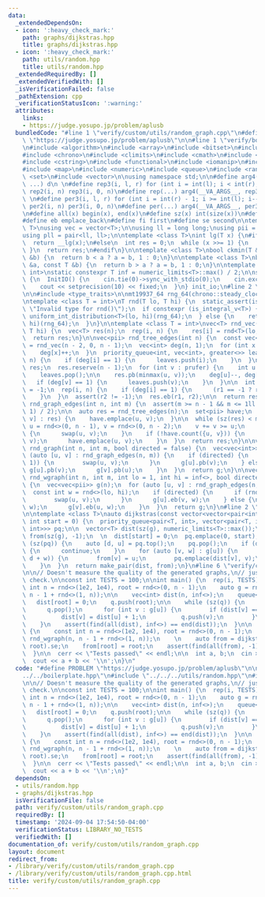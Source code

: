 ```yaml
---
data:
  _extendedDependsOn:
  - icon: ':heavy_check_mark:'
    path: graphs/dijkstras.hpp
    title: graphs/dijkstras.hpp
  - icon: ':heavy_check_mark:'
    path: utils/random.hpp
    title: utils/random.hpp
  _extendedRequiredBy: []
  _extendedVerifiedWith: []
  _isVerificationFailed: false
  _pathExtension: cpp
  _verificationStatusIcon: ':warning:'
  attributes:
    links:
    - https://judge.yosupo.jp/problem/aplusb
  bundledCode: "#line 1 \"verify/custom/utils/random_graph.cpp\"\n#define PROBLEM\
    \ \"https://judge.yosupo.jp/problem/aplusb\"\n\n#line 1 \"verify/boilerplate.hpp\"\
    \n#include <algorithm>\n#include <array>\n#include <bitset>\n#include <cassert>\n\
    #include <chrono>\n#include <climits>\n#include <cmath>\n#include <cstdint>\n\
    #include <cstring>\n#include <functional>\n#include <iomanip>\n#include <iostream>\n\
    #include <map>\n#include <numeric>\n#include <queue>\n#include <random>\n#include\
    \ <set>\n#include <vector>\n\nusing namespace std;\n\n#define arg4(a, b, c, d,\
    \ ...) d\n \n#define rep3(i, l, r) for (int i = int(l); i < int(r); i++)\n#define\
    \ rep2(i, n) rep3(i, 0, n)\n#define rep(...) arg4(__VA_ARGS__, rep3, rep2) (__VA_ARGS__)\n\
    \ \n#define per3(i, l, r) for (int i = int(r) - 1; i >= int(l); i--)\n#define\
    \ per2(i, n) per3(i, 0, n)\n#define per(...) arg4(__VA_ARGS__, per3, per2) (__VA_ARGS__)\n\
    \n#define all(x) begin(x), end(x)\n#define sz(x) int(size(x))\n#define pb push_back\n\
    #define eb emplace_back\n#define fi first\n#define se second\n\ntemplate <class\
    \ T>\nusing vec = vector<T>;\n\nusing ll = long long;\nusing pii = pair<int, int>;\n\
    using pll = pair<ll, ll>;\n\ntemplate <class T>\nint lg(T x) {\n#if __has_builtin(__lg)\n\
    \  return __lg(x);\n#else\n  int res = 0;\n  while (x >>= 1) {\n    res++;\n \
    \ }\n  return res;\n#endif\n}\n\ntemplate <class T>\nbool ckmin(T &a, const T\
    \ &b) {\n  return b < a ? a = b, 1 : 0;\n}\n\ntemplate <class T>\nbool ckmax(T\
    \ &a, const T &b) {\n  return b > a ? a = b, 1 : 0;\n}\n\ntemplate <class T =\
    \ int>\nstatic constexpr T inf = numeric_limits<T>::max() / 2;\n\nstruct InitIO\
    \ {\n  InitIO() {\n    cin.tie(0)->sync_with_stdio(0);\n    cin.exceptions(cin.failbit);\n\
    \    cout << setprecision(10) << fixed;\n  }\n} init_io;\n#line 2 \"utils/random.hpp\"\
    \n\n#include <type_traits>\n\nmt19937_64 rng_64(chrono::steady_clock::now().time_since_epoch().count());\n\
    \ntemplate <class T = int>\nT rnd(T lo, T hi) {\n  static_assert(is_arithmetic_v<T>,\
    \ \"Invalid type for rnd()\");\n  if constexpr (is_integral_v<T>) {\n    return\
    \ uniform_int_distribution<T>(lo, hi)(rng_64);\n  } else {\n    return uniform_real_distribution<T>(lo,\
    \ hi)(rng_64);\n  }\n}\n\ntemplate <class T = int>\nvec<T> rnd_vec(int n, T lo,\
    \ T hi) {\n  vec<T> res(n);\n  rep(i, n) {\n    res[i] = rnd<T>(lo, hi);\n  }\n\
    \  return res;\n}\n\nvec<pii> rnd_tree_edges(int n) {\n  const vec<int> prufer\
    \ = rnd_vec(n - 2, 0, n - 1);\n  vec<int> deg(n, 1);\n  for (int x : prufer) {\n\
    \    deg[x]++;\n  }\n  priority_queue<int, vec<int>, greater<>> leaves;\n  rep(i,\
    \ n) {\n    if (deg[i] == 1) {\n      leaves.push(i);\n    }\n  }\n\n  vec<pii>\
    \ res;\n  res.reserve(n - 1);\n  for (int v : prufer) {\n    int u = leaves.top();\n\
    \    leaves.pop();\n\n    res.pb(minmax(u, v));\n    deg[u]--, deg[v]--;\n\n \
    \   if (deg[v] == 1) {\n      leaves.push(v);\n    }\n  }\n\n  int r1 = -1, r2\
    \ = -1;\n  rep(i, n) {\n    if (deg[i] == 1) {\n      (r1 == -1 ? r1 : r2) = i;\n\
    \    }\n  }\n  assert(r2 != -1);\n  res.eb(r1, r2);\n\n  return res;\n}\n\nvec<pii>\
    \ rnd_graph_edges(int n, int m) {\n  assert(m >= n - 1 && m <= 1ll * n * (n -\
    \ 1) / 2);\n\n  auto res = rnd_tree_edges(n);\n  set<pii> have;\n  for (auto [u,\
    \ v] : res) {\n    have.emplace(u, v);\n  }\n\n  while (sz(res) < m) {\n    int\
    \ u = rnd<>(0, n - 1), v = rnd<>(0, n - 2);\n    v += v >= u;\n    if (u > v)\
    \ {\n      swap(u, v);\n    }\n    if (!have.count({u, v})) {\n      res.eb(u,\
    \ v);\n      have.emplace(u, v);\n    }\n  }\n  return res;\n}\n\nvec<vec<int>>\
    \ rnd_graph(int n, int m, bool directed = false) {\n  vec<vec<int>> g(n);\n  for\
    \ (auto [u, v] : rnd_graph_edges(n, m)) {\n    if (directed) {\n      if (rnd<>(0,\
    \ 1)) {\n        swap(u, v);\n      }\n      g[u].pb(v);\n    } else {\n     \
    \ g[u].pb(v);\n      g[v].pb(u);\n    }\n  }\n  return g;\n}\n\nvec<vec<pii>>\
    \ rnd_wgraph(int n, int m, int lo = 1, int hi = inf<>, bool directed = false)\
    \ {\n  vec<vec<pii>> g(n);\n  for (auto [u, v] : rnd_graph_edges(n, m)) {\n  \
    \  const int w = rnd<>(lo, hi);\n    if (directed) {\n      if (rnd<>(0, 1)) {\n\
    \        swap(u, v);\n      }\n      g[u].eb(v, w);\n    } else {\n      g[u].eb(v,\
    \ w);\n      g[v].eb(u, w);\n    }\n  }\n  return g;\n}\n#line 2 \"graphs/dijkstras.hpp\"\
    \n\ntemplate <class T>\nauto dijkstras(const vector<vector<pair<int, int>>> &g,\
    \ int start = 0) {\n  priority_queue<pair<T, int>, vector<pair<T, int>>, greater<pair<T,\
    \ int>>> pq;\n\n  vector<T> dist(sz(g), numeric_limits<T>::max());\n  vector<int>\
    \ from(sz(g), -1);\n  \n  dist[start] = 0;\n  pq.emplace(0, start);\n\n  while\
    \ (sz(pq)) {\n    auto [d, u] = pq.top();\n    pq.pop();\n    if (d != dist[u])\
    \ {\n      continue;\n    }\n    for (auto [v, w] : g[u]) {\n      if (ckmin(dist[v],\
    \ d + w)) {\n        from[v] = u;\n        pq.emplace(dist[v], v);\n      }\n\
    \    }\n  }\n  return make_pair(dist, from);\n}\n#line 6 \"verify/custom/utils/random_graph.cpp\"\
    \n\n// Doesn't measure the quality of the generated graphs,\n// just a sanity\
    \ check.\n\nconst int TESTS = 100;\n\nint main() {\n  rep(i, TESTS) {\n    const\
    \ int n = rnd<>(1e2, 1e4), root = rnd<>(0, n - 1);\n    auto g = rnd_graph(n,\
    \ n - 1 + rnd<>(1, n));\n\n    vec<int> dist(n, inf<>);\n    queue<int> q;\n \
    \   dist[root] = 0;\n    q.push(root);\n\n    while (sz(q)) {\n      int u = q.front();\n\
    \      q.pop();\n      for (int v : g[u]) {\n        if (dist[v] == inf<>) {\n\
    \          dist[v] = dist[u] + 1;\n          q.push(v);\n        }\n      }\n\
    \    }\n    assert(find(all(dist), inf<>) == end(dist));\n  }\n\n  rep(i, TESTS)\
    \ {\n    const int n = rnd<>(1e2, 1e4), root = rnd<>(0, n - 1);\n    auto g =\
    \ rnd_wgraph(n, n - 1 + rnd<>(1, n));\n    \n    auto from = dijkstras<ll>(g,\
    \ root).se;\n    from[root] = root;\n    assert(find(all(from), -1) == end(from));\n\
    \  }\n\n  cerr << \"Tests passed\" << endl;\n\n  int a, b;\n  cin >> a >> b;\n\
    \  cout << a + b << '\\n';\n}\n"
  code: "#define PROBLEM \"https://judge.yosupo.jp/problem/aplusb\"\n\n#include \"\
    ../../boilerplate.hpp\"\n#include \"../../../utils/random.hpp\"\n#include \"../../../graphs/dijkstras.hpp\"\
    \n\n// Doesn't measure the quality of the generated graphs,\n// just a sanity\
    \ check.\n\nconst int TESTS = 100;\n\nint main() {\n  rep(i, TESTS) {\n    const\
    \ int n = rnd<>(1e2, 1e4), root = rnd<>(0, n - 1);\n    auto g = rnd_graph(n,\
    \ n - 1 + rnd<>(1, n));\n\n    vec<int> dist(n, inf<>);\n    queue<int> q;\n \
    \   dist[root] = 0;\n    q.push(root);\n\n    while (sz(q)) {\n      int u = q.front();\n\
    \      q.pop();\n      for (int v : g[u]) {\n        if (dist[v] == inf<>) {\n\
    \          dist[v] = dist[u] + 1;\n          q.push(v);\n        }\n      }\n\
    \    }\n    assert(find(all(dist), inf<>) == end(dist));\n  }\n\n  rep(i, TESTS)\
    \ {\n    const int n = rnd<>(1e2, 1e4), root = rnd<>(0, n - 1);\n    auto g =\
    \ rnd_wgraph(n, n - 1 + rnd<>(1, n));\n    \n    auto from = dijkstras<ll>(g,\
    \ root).se;\n    from[root] = root;\n    assert(find(all(from), -1) == end(from));\n\
    \  }\n\n  cerr << \"Tests passed\" << endl;\n\n  int a, b;\n  cin >> a >> b;\n\
    \  cout << a + b << '\\n';\n}"
  dependsOn:
  - utils/random.hpp
  - graphs/dijkstras.hpp
  isVerificationFile: false
  path: verify/custom/utils/random_graph.cpp
  requiredBy: []
  timestamp: '2024-09-04 17:54:50-04:00'
  verificationStatus: LIBRARY_NO_TESTS
  verifiedWith: []
documentation_of: verify/custom/utils/random_graph.cpp
layout: document
redirect_from:
- /library/verify/custom/utils/random_graph.cpp
- /library/verify/custom/utils/random_graph.cpp.html
title: verify/custom/utils/random_graph.cpp
---
```

